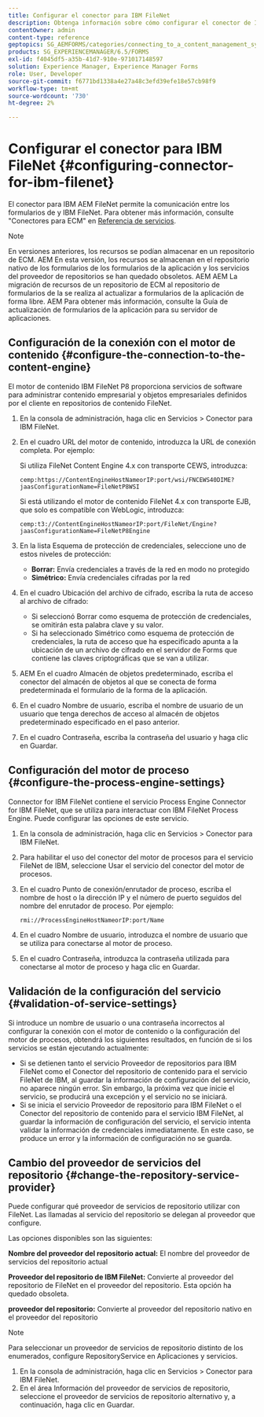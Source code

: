 ```yaml
---
title: Configurar el conector para IBM FileNet
description: Obtenga información sobre cómo configurar el conector de IBM AEM FileNet para habilitar la comunicación entre los formularios de y IBM FileNet.
contentOwner: admin
content-type: reference
geptopics: SG_AEMFORMS/categories/connecting_to_a_content_management_system
products: SG_EXPERIENCEMANAGER/6.5/FORMS
exl-id: f4045df5-a35b-41d7-910e-971017148597
solution: Experience Manager, Experience Manager Forms
role: User, Developer
source-git-commit: f6771bd1338a4e27a48c3efd39efe18e57cb98f9
workflow-type: tm+mt
source-wordcount: '730'
ht-degree: 2%

---
```


# Configurar el conector para IBM FileNet {#configuring-connector-for-ibm-filenet}

El conector para IBM AEM FileNet permite la comunicación entre los formularios de y IBM FileNet. Para obtener más información, consulte &quot;Conectores para ECM&quot; en [Referencia de servicios](https://www.adobe.com/go/learn_aemforms_services_63).

>[!NOTE]
>
>En versiones anteriores, los recursos se podían almacenar en un repositorio de ECM. AEM En esta versión, los recursos se almacenan en el repositorio nativo de los formularios de los formularios de la aplicación y los servicios del proveedor de repositorios se han quedado obsoletos. AEM AEM La migración de recursos de un repositorio de ECM al repositorio de formularios de la se realiza al actualizar a formularios de la aplicación de forma libre. AEM Para obtener más información, consulte la Guía de actualización de formularios de la aplicación para su servidor de aplicaciones.

## Configuración de la conexión con el motor de contenido {#configure-the-connection-to-the-content-engine}

El motor de contenido IBM FileNet P8 proporciona servicios de software para administrar contenido empresarial y objetos empresariales definidos por el cliente en repositorios de contenido FileNet.

1. En la consola de administración, haga clic en Servicios > Conector para IBM FileNet.
1. En el cuadro URL del motor de contenido, introduzca la URL de conexión completa. Por ejemplo:

   Si utiliza FileNet Content Engine 4.x con transporte CEWS, introduzca:

   `cemp:https://ContentEngineHostNameorIP:port/wsi/FNCEWS40DIME?jaasConfigurationName=FileNetP8WSI`

   Si está utilizando el motor de contenido FileNet 4.x con transporte EJB, que solo es compatible con WebLogic, introduzca:

   `cemp:t3://ContentEngineHostNameorIP:port/FileNet/Engine?jaasConfigurationName=FileNetP8Engine`

1. En la lista Esquema de protección de credenciales, seleccione uno de estos niveles de protección:

   * **Borrar:** Envía credenciales a través de la red en modo no protegido
   * **Simétrico:** Envía credenciales cifradas por la red

1. En el cuadro Ubicación del archivo de cifrado, escriba la ruta de acceso al archivo de cifrado:

   * Si seleccionó Borrar como esquema de protección de credenciales, se omitirán esta palabra clave y su valor.
   * Si ha seleccionado Simétrico como esquema de protección de credenciales, la ruta de acceso que ha especificado apunta a la ubicación de un archivo de cifrado en el servidor de Forms que contiene las claves criptográficas que se van a utilizar.

1. AEM En el cuadro Almacén de objetos predeterminado, escriba el conector del almacén de objetos al que se conecta de forma predeterminada el formulario de la forma de la aplicación.
1. En el cuadro Nombre de usuario, escriba el nombre de usuario de un usuario que tenga derechos de acceso al almacén de objetos predeterminado especificado en el paso anterior.
1. En el cuadro Contraseña, escriba la contraseña del usuario y haga clic en Guardar.

## Configuración del motor de proceso {#configure-the-process-engine-settings}

Connector for IBM FileNet contiene el servicio Process Engine Connector for IBM FileNet, que se utiliza para interactuar con IBM FileNet Process Engine. Puede configurar las opciones de este servicio.

1. En la consola de administración, haga clic en Servicios > Conector para IBM FileNet.
1. Para habilitar el uso del conector del motor de procesos para el servicio FileNet de IBM, seleccione Usar el servicio del conector del motor de procesos.
1. En el cuadro Punto de conexión/enrutador de proceso, escriba el nombre de host o la dirección IP y el número de puerto seguidos del nombre del enrutador de proceso. Por ejemplo:

   `rmi://ProcessEngineHostNameorIP:port/Name`

1. En el cuadro Nombre de usuario, introduzca el nombre de usuario que se utiliza para conectarse al motor de proceso.
1. En el cuadro Contraseña, introduzca la contraseña utilizada para conectarse al motor de proceso y haga clic en Guardar.

## Validación de la configuración del servicio {#validation-of-service-settings}

Si introduce un nombre de usuario o una contraseña incorrectos al configurar la conexión con el motor de contenido o la configuración del motor de procesos, obtendrá los siguientes resultados, en función de si los servicios se están ejecutando actualmente:

* Si se detienen tanto el servicio Proveedor de repositorios para IBM FileNet como el Conector del repositorio de contenido para el servicio FileNet de IBM, al guardar la información de configuración del servicio, no aparece ningún error. Sin embargo, la próxima vez que inicie el servicio, se producirá una excepción y el servicio no se iniciará.
* Si se inicia el servicio Proveedor de repositorio para IBM FileNet o el Conector del repositorio de contenido para el servicio IBM FileNet, al guardar la información de configuración del servicio, el servicio intenta validar la información de credenciales inmediatamente. En este caso, se produce un error y la información de configuración no se guarda.

## Cambio del proveedor de servicios del repositorio {#change-the-repository-service-provider}

Puede configurar qué proveedor de servicios de repositorio utilizar con FileNet. Las llamadas al servicio del repositorio se delegan al proveedor que configure.

Las opciones disponibles son las siguientes:

**Nombre del proveedor del repositorio actual:** El nombre del proveedor de servicios del repositorio actual

**Proveedor del repositorio de IBM FileNet:** Convierte al proveedor del repositorio de FileNet en el proveedor del repositorio. Esta opción ha quedado obsoleta.

**proveedor del repositorio:** Convierte al proveedor del repositorio nativo en el proveedor del repositorio

>[!NOTE]
>
>Para seleccionar un proveedor de servicios de repositorio distinto de los enumerados, configure RepositoryService en Aplicaciones y servicios. <!-- Fix broken link(See Managing Services) -->

1. En la consola de administración, haga clic en Servicios > Conector para IBM FileNet.
1. En el área Información del proveedor de servicios de repositorio, seleccione el proveedor de servicios de repositorio alternativo y, a continuación, haga clic en Guardar.
